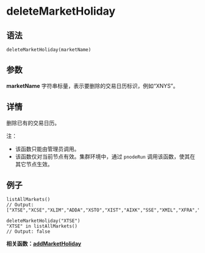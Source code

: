 # deleteMarketHoliday

## 语法

`deleteMarketHoliday(marketName)`

## 参数

**marketName** 字符串标量，表示要删除的交易日历标识，例如“XNYS”。

## 详情

删除已有的交易日历。

注：

* 该函数只能由管理员调用。
* 该函数仅对当前节点有效。集群环境中，通过 `pnodeRun` 调用该函数，使其在其它节点生效。

## 例子

```
listAllMarkets()
// Output: ["XTSE","XCSE","XLIM","ADDA","XSTO","XIST","AIXK","SSE","XMIL","XFRA","INE","XMEX","XBUD","XICE","XDUB","SHFE","CMES","XOSL","DCE","CCFX","CFFEX","XIDX","BVMF","XBOG","XKAR","XSAU","XBUE","XTKS","XBSE","XMOS"...]

deleteMarketHoliday("XTSE")
"XTSE" in listAllMarkets()
// Output: false
```

**相关函数：[addMarketHoliday](../a/addMarketHoliday.md)**

